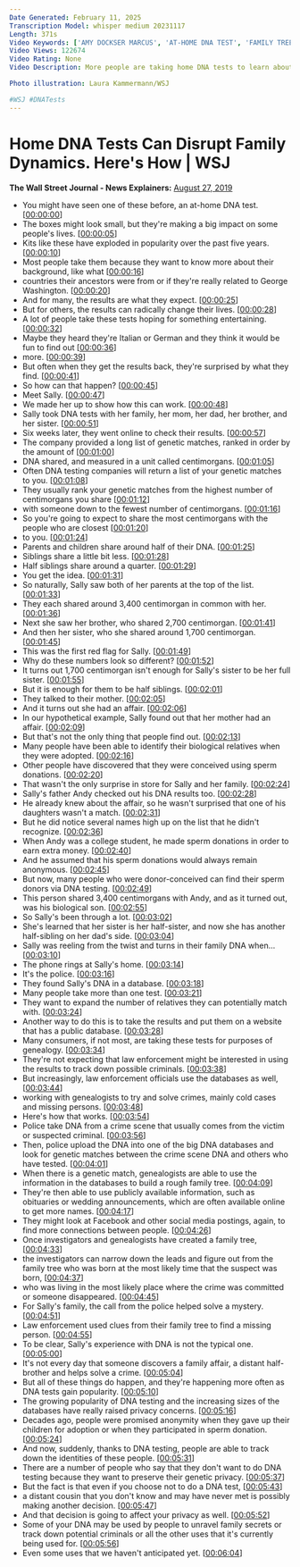 ```yaml
---
Date Generated: February 11, 2025
Transcription Model: whisper medium 20231117
Length: 371s
Video Keywords: ['AMY DOCKSER MARCUS', 'AT-HOME DNA TEST', 'FAMILY TREE', 'ANCESTRY', '23ANDME', 'MYHERITAGE', 'Genomics', 'Law Enforcement', 'Relationships', 'Social Issues', 'dna', 'dna test', 'dnna tests', '23 and me', 'ancestry.com', 'family history', 'genetics', 'ancestry dna', 'dna results', 'dna testing', 'genealogy', 'ancestry dna results', 'family dna test', 'dna kit', 'genetic testing', '23andme', 'family', 'finding your roots', 'family search', 'best dna test', 'dna test results', 'ancestry test', 'wsj', 'the wall street journal', 'ethnicity', 'ancestors']
Video Views: 122674
Video Rating: None
Video Description: More people are taking home DNA tests to learn about their background. For some, the results can be not only unexpected, but can radically change their lives. WSJ’s Amy Dockser Marcus explains. 

Photo illustration: Laura Kammermann/WSJ

#WSJ #DNATests
---
```


# Home DNA Tests Can Disrupt Family Dynamics. Here's How | WSJ
**The Wall Street Journal - News Explainers:** [August 27, 2019](https://www.youtube.com/watch?v=2LAB-YTp59o)
*  You might have seen one of these before, an at-home DNA test. [[00:00:00](https://www.youtube.com/watch?v=2LAB-YTp59o&t=0.0s)]
*  The boxes might look small, but they're making a big impact on some people's lives. [[00:00:05](https://www.youtube.com/watch?v=2LAB-YTp59o&t=5.4s)]
*  Kits like these have exploded in popularity over the past five years. [[00:00:10](https://www.youtube.com/watch?v=2LAB-YTp59o&t=10.64s)]
*  Most people take them because they want to know more about their background, like what [[00:00:16](https://www.youtube.com/watch?v=2LAB-YTp59o&t=16.66s)]
*  countries their ancestors were from or if they're really related to George Washington. [[00:00:20](https://www.youtube.com/watch?v=2LAB-YTp59o&t=20.0s)]
*  And for many, the results are what they expect. [[00:00:25](https://www.youtube.com/watch?v=2LAB-YTp59o&t=25.48s)]
*  But for others, the results can radically change their lives. [[00:00:28](https://www.youtube.com/watch?v=2LAB-YTp59o&t=28.72s)]
*  A lot of people take these tests hoping for something entertaining. [[00:00:32](https://www.youtube.com/watch?v=2LAB-YTp59o&t=32.76s)]
*  Maybe they heard they're Italian or German and they think it would be fun to find out [[00:00:36](https://www.youtube.com/watch?v=2LAB-YTp59o&t=36.28s)]
*  more. [[00:00:39](https://www.youtube.com/watch?v=2LAB-YTp59o&t=39.76s)]
*  But often when they get the results back, they're surprised by what they find. [[00:00:41](https://www.youtube.com/watch?v=2LAB-YTp59o&t=41.12s)]
*  So how can that happen? [[00:00:45](https://www.youtube.com/watch?v=2LAB-YTp59o&t=45.599999999999994s)]
*  Meet Sally. [[00:00:47](https://www.youtube.com/watch?v=2LAB-YTp59o&t=47.64s)]
*  We made her up to show how this can work. [[00:00:48](https://www.youtube.com/watch?v=2LAB-YTp59o&t=48.72s)]
*  Sally took DNA tests with her family, her mom, her dad, her brother, and her sister. [[00:00:51](https://www.youtube.com/watch?v=2LAB-YTp59o&t=51.16s)]
*  Six weeks later, they went online to check their results. [[00:00:57](https://www.youtube.com/watch?v=2LAB-YTp59o&t=57.48s)]
*  The company provided a long list of genetic matches, ranked in order by the amount of [[00:01:00](https://www.youtube.com/watch?v=2LAB-YTp59o&t=60.8s)]
*  DNA shared, and measured in a unit called centimorgans. [[00:01:05](https://www.youtube.com/watch?v=2LAB-YTp59o&t=65.0s)]
*  Often DNA testing companies will return a list of your genetic matches to you. [[00:01:08](https://www.youtube.com/watch?v=2LAB-YTp59o&t=68.72s)]
*  They usually rank your genetic matches from the highest number of centimorgans you share [[00:01:12](https://www.youtube.com/watch?v=2LAB-YTp59o&t=72.75999999999999s)]
*  with someone down to the fewest number of centimorgans. [[00:01:16](https://www.youtube.com/watch?v=2LAB-YTp59o&t=76.5s)]
*  So you're going to expect to share the most centimorgans with the people who are closest [[00:01:20](https://www.youtube.com/watch?v=2LAB-YTp59o&t=80.03999999999999s)]
*  to you. [[00:01:24](https://www.youtube.com/watch?v=2LAB-YTp59o&t=84.44s)]
*  Parents and children share around half of their DNA. [[00:01:25](https://www.youtube.com/watch?v=2LAB-YTp59o&t=85.44s)]
*  Siblings share a little bit less. [[00:01:28](https://www.youtube.com/watch?v=2LAB-YTp59o&t=88.16s)]
*  Half siblings share around a quarter. [[00:01:29](https://www.youtube.com/watch?v=2LAB-YTp59o&t=89.84s)]
*  You get the idea. [[00:01:31](https://www.youtube.com/watch?v=2LAB-YTp59o&t=91.5s)]
*  So naturally, Sally saw both of her parents at the top of the list. [[00:01:33](https://www.youtube.com/watch?v=2LAB-YTp59o&t=93.28s)]
*  They each shared around 3,400 centimorgan in common with her. [[00:01:36](https://www.youtube.com/watch?v=2LAB-YTp59o&t=96.86s)]
*  Next she saw her brother, who shared 2,700 centimorgan. [[00:01:41](https://www.youtube.com/watch?v=2LAB-YTp59o&t=101.28s)]
*  And then her sister, who she shared around 1,700 centimorgan. [[00:01:45](https://www.youtube.com/watch?v=2LAB-YTp59o&t=105.36s)]
*  This was the first red flag for Sally. [[00:01:49](https://www.youtube.com/watch?v=2LAB-YTp59o&t=109.72s)]
*  Why do these numbers look so different? [[00:01:52](https://www.youtube.com/watch?v=2LAB-YTp59o&t=112.12s)]
*  It turns out 1,700 centimorgan isn't enough for Sally's sister to be her full sister. [[00:01:55](https://www.youtube.com/watch?v=2LAB-YTp59o&t=115.28s)]
*  But it is enough for them to be half siblings. [[00:02:01](https://www.youtube.com/watch?v=2LAB-YTp59o&t=121.88s)]
*  They talked to their mother. [[00:02:05](https://www.youtube.com/watch?v=2LAB-YTp59o&t=125.08s)]
*  And it turns out she had an affair. [[00:02:06](https://www.youtube.com/watch?v=2LAB-YTp59o&t=126.08s)]
*  In our hypothetical example, Sally found out that her mother had an affair. [[00:02:09](https://www.youtube.com/watch?v=2LAB-YTp59o&t=129.18s)]
*  But that's not the only thing that people find out. [[00:02:13](https://www.youtube.com/watch?v=2LAB-YTp59o&t=133.56s)]
*  Many people have been able to identify their biological relatives when they were adopted. [[00:02:16](https://www.youtube.com/watch?v=2LAB-YTp59o&t=136.2s)]
*  Other people have discovered that they were conceived using sperm donations. [[00:02:20](https://www.youtube.com/watch?v=2LAB-YTp59o&t=140.74s)]
*  That wasn't the only surprise in store for Sally and her family. [[00:02:24](https://www.youtube.com/watch?v=2LAB-YTp59o&t=144.66s)]
*  Sally's father Andy checked out his DNA results too. [[00:02:28](https://www.youtube.com/watch?v=2LAB-YTp59o&t=148.26s)]
*  He already knew about the affair, so he wasn't surprised that one of his daughters wasn't a match. [[00:02:31](https://www.youtube.com/watch?v=2LAB-YTp59o&t=151.62s)]
*  But he did notice several names high up on the list that he didn't recognize. [[00:02:36](https://www.youtube.com/watch?v=2LAB-YTp59o&t=156.58s)]
*  When Andy was a college student, he made sperm donations in order to earn extra money. [[00:02:40](https://www.youtube.com/watch?v=2LAB-YTp59o&t=160.94s)]
*  And he assumed that his sperm donations would always remain anonymous. [[00:02:45](https://www.youtube.com/watch?v=2LAB-YTp59o&t=165.54000000000002s)]
*  But now, many people who were donor-conceived can find their sperm donors via DNA testing. [[00:02:49](https://www.youtube.com/watch?v=2LAB-YTp59o&t=169.4s)]
*  This person shared 3,400 centimorgans with Andy, and as it turned out, was his biological son. [[00:02:55](https://www.youtube.com/watch?v=2LAB-YTp59o&t=175.5s)]
*  So Sally's been through a lot. [[00:03:02](https://www.youtube.com/watch?v=2LAB-YTp59o&t=182.98000000000002s)]
*  She's learned that her sister is her half-sister, and now she has another half-sibling on her dad's side. [[00:03:04](https://www.youtube.com/watch?v=2LAB-YTp59o&t=184.5s)]
*  Sally was reeling from the twist and turns in their family DNA when... [[00:03:10](https://www.youtube.com/watch?v=2LAB-YTp59o&t=190.5s)]
*  The phone rings at Sally's home. [[00:03:14](https://www.youtube.com/watch?v=2LAB-YTp59o&t=194.66000000000003s)]
*  It's the police. [[00:03:16](https://www.youtube.com/watch?v=2LAB-YTp59o&t=196.86s)]
*  They found Sally's DNA in a database. [[00:03:18](https://www.youtube.com/watch?v=2LAB-YTp59o&t=198.22000000000003s)]
*  Many people take more than one test. [[00:03:21](https://www.youtube.com/watch?v=2LAB-YTp59o&t=201.74s)]
*  They want to expand the number of relatives they can potentially match with. [[00:03:24](https://www.youtube.com/watch?v=2LAB-YTp59o&t=204.62s)]
*  Another way to do this is to take the results and put them on a website that has a public database. [[00:03:28](https://www.youtube.com/watch?v=2LAB-YTp59o&t=208.5s)]
*  Many consumers, if not most, are taking these tests for purposes of genealogy. [[00:03:34](https://www.youtube.com/watch?v=2LAB-YTp59o&t=214.06s)]
*  They're not expecting that law enforcement might be interested in using the results to track down possible criminals. [[00:03:38](https://www.youtube.com/watch?v=2LAB-YTp59o&t=218.58s)]
*  But increasingly, law enforcement officials use the databases as well, [[00:03:44](https://www.youtube.com/watch?v=2LAB-YTp59o&t=224.9s)]
*  working with genealogists to try and solve crimes, mainly cold cases and missing persons. [[00:03:48](https://www.youtube.com/watch?v=2LAB-YTp59o&t=228.54s)]
*  Here's how that works. [[00:03:54](https://www.youtube.com/watch?v=2LAB-YTp59o&t=234.14s)]
*  Police take DNA from a crime scene that usually comes from the victim or suspected criminal. [[00:03:56](https://www.youtube.com/watch?v=2LAB-YTp59o&t=236.1s)]
*  Then, police upload the DNA into one of the big DNA databases and look for genetic matches between the crime scene DNA and others who have tested. [[00:04:01](https://www.youtube.com/watch?v=2LAB-YTp59o&t=241.5s)]
*  When there is a genetic match, genealogists are able to use the information in the databases to build a rough family tree. [[00:04:09](https://www.youtube.com/watch?v=2LAB-YTp59o&t=249.94s)]
*  They're then able to use publicly available information, such as obituaries or wedding announcements, which are often available online to get more names. [[00:04:17](https://www.youtube.com/watch?v=2LAB-YTp59o&t=257.26s)]
*  They might look at Facebook and other social media postings, again, to find more connections between people. [[00:04:26](https://www.youtube.com/watch?v=2LAB-YTp59o&t=266.94s)]
*  Once investigators and genealogists have created a family tree, [[00:04:33](https://www.youtube.com/watch?v=2LAB-YTp59o&t=273.42s)]
*  the investigators can narrow down the leads and figure out from the family tree who was born at the most likely time that the suspect was born, [[00:04:37](https://www.youtube.com/watch?v=2LAB-YTp59o&t=277.46s)]
*  who was living in the most likely place where the crime was committed or someone disappeared. [[00:04:45](https://www.youtube.com/watch?v=2LAB-YTp59o&t=285.1s)]
*  For Sally's family, the call from the police helped solve a mystery. [[00:04:51](https://www.youtube.com/watch?v=2LAB-YTp59o&t=291.58000000000004s)]
*  Law enforcement used clues from their family tree to find a missing person. [[00:04:55](https://www.youtube.com/watch?v=2LAB-YTp59o&t=295.14000000000004s)]
*  To be clear, Sally's experience with DNA is not the typical one. [[00:05:00](https://www.youtube.com/watch?v=2LAB-YTp59o&t=300.02000000000004s)]
*  It's not every day that someone discovers a family affair, a distant half-brother and helps solve a crime. [[00:05:04](https://www.youtube.com/watch?v=2LAB-YTp59o&t=304.26000000000005s)]
*  But all of these things do happen, and they're happening more often as DNA tests gain popularity. [[00:05:10](https://www.youtube.com/watch?v=2LAB-YTp59o&t=310.38s)]
*  The growing popularity of DNA testing and the increasing sizes of the databases have really raised privacy concerns. [[00:05:16](https://www.youtube.com/watch?v=2LAB-YTp59o&t=316.61999999999995s)]
*  Decades ago, people were promised anonymity when they gave up their children for adoption or when they participated in sperm donation. [[00:05:24](https://www.youtube.com/watch?v=2LAB-YTp59o&t=324.02s)]
*  And now, suddenly, thanks to DNA testing, people are able to track down the identities of these people. [[00:05:31](https://www.youtube.com/watch?v=2LAB-YTp59o&t=331.65999999999997s)]
*  There are a number of people who say that they don't want to do DNA testing because they want to preserve their genetic privacy. [[00:05:37](https://www.youtube.com/watch?v=2LAB-YTp59o&t=337.38s)]
*  But the fact is that even if you choose not to do a DNA test, [[00:05:43](https://www.youtube.com/watch?v=2LAB-YTp59o&t=343.34s)]
*  a distant cousin that you don't know and may have never met is possibly making another decision. [[00:05:47](https://www.youtube.com/watch?v=2LAB-YTp59o&t=347.17999999999995s)]
*  And that decision is going to affect your privacy as well. [[00:05:52](https://www.youtube.com/watch?v=2LAB-YTp59o&t=352.85999999999996s)]
*  Some of your DNA may be used by people to unravel family secrets or track down potential criminals or all the other uses that it's currently being used for. [[00:05:56](https://www.youtube.com/watch?v=2LAB-YTp59o&t=356.02s)]
*  Even some uses that we haven't anticipated yet. [[00:06:04](https://www.youtube.com/watch?v=2LAB-YTp59o&t=364.98s)]
